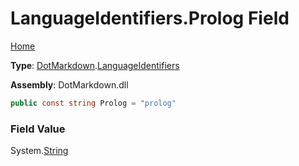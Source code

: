 # LanguageIdentifiers\.Prolog Field

[Home](../../../README.md)

**Type**: [DotMarkdown](../../README.md)\.[LanguageIdentifiers](../README.md)

**Assembly**: DotMarkdown\.dll

```csharp
public const string Prolog = "prolog"
```

### Field Value

System\.[String](https://docs.microsoft.com/en-us/dotnet/api/system.string)